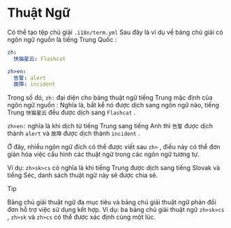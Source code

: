 # Thuật Ngữ

Có thể tạo tệp chú giải `.i18n/term.yml` Sau đây là ví dụ về bảng chú giải có ngôn ngữ nguồn là tiếng Trung Quốc :

```yml
zh:
  快猫星云: Flashcat

zh>en:
  告警: alert
  故障: incident
```

Trong số đó, `zh:` đại diện cho bảng thuật ngữ tiếng Trung mặc định của ngôn ngữ nguồn : Nghĩa là, bất kể nó được dịch sang ngôn ngữ nào, tiếng Trung `快猫星云` đều được dịch sang `Flashcat` .

`zh>en:` nghĩa là khi dịch từ tiếng Trung sang tiếng Anh thì `告警` được dịch thành `alert` và `故障` được dịch thành `incident` .

Ở đây, nhiều ngôn ngữ đích có thể được viết sau `zh>` , điều này có thể đơn giản hóa việc cấu hình các thuật ngữ trong các ngôn ngữ tương tự.

Ví dụ: `zh>sk>cs` có nghĩa là khi tiếng Trung được dịch sang tiếng Slovak và tiếng Séc, danh sách thuật ngữ này sẽ được chia sẻ.

> [!TIP]
> Bảng chú giải thuật ngữ đa mục tiêu và bảng chú giải thuật ngữ phản đối đơn hỗ trợ việc sử dụng kết hợp. Ví dụ: ba bảng chú giải thuật ngữ `zh>sk>cs` , `zh>sk` và `zh>cs` có thể được xác định cùng một lúc.
